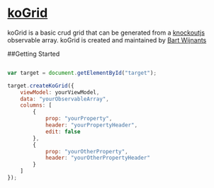 # [koGrid](http://github.com/bartw/koGrid)

koGrid is a basic crud grid that can be generated from a [knockoutjs](http://knockoutjs.com/) observable array.
koGrid is created and maintained by [Bart Wijnants](http://beewee.be)

##Getting Started
```javascript

var target = document.getElementById("target");

target.createKoGrid({
    viewModel: yourViewModel,
    data: "yourObservableArray",
    columns: [
        {
            prop: "yourProperty",
            header: "yourPropertyHeader",
            edit: false
        },
        {
            prop: "yourOtherProperty",
            header: "yourOtherPropertyHeader"
        }
    ]
});

```